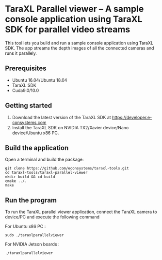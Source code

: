 # TaraXL Parallel viewer – A sample console application using TaraXL SDK for parallel video streams

This tool lets you build and run a sample console application using TaraXL SDK. The app streams the depth images of all the connected cameras and runs it parallely.

## Prerequisites

- Ubuntu 16.04/Ubuntu 18.04
- TaraXL SDK
- Cuda9.0/10.0

## Getting started

1. Download the latest version of the TaraXL SDK at https://developer.e-consystems.com
2. Install the TaraXL SDK on NVIDIA TX2/Xavier device/Nano device/Ubuntu x86 PC.

## Build the application

Open a terminal and build the package:

    git clone https://github.com/econsystems/taraxl-tools.git
    cd taraxl-tools/taraxl-parallel-viewer
    mkdir build && cd build
    cmake ../.
    make

## Run the program

To run the TaraXL parallel viewer application, connect the TaraXL camera to device/PC and execute the following command

For Ubuntu x86 PC : 

    sudo ./taraxlparallelviewer
For NVIDIA Jetson boards : 

    ./taraxlparallelviewer
